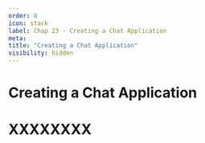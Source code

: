 ```yaml
---
order: 8
icon: stack
label: Chap 23 - Creating a Chat Application
meta:
title: "Creating a Chat Application"
visibility: hidden
---
```

# Creating a Chat Application



# XXXXXXXX

